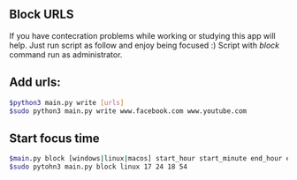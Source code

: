 ## Block URLS
If you have contecration problems while working or studying this app will help.
Just run script as follow and enjoy being focused :)
Script with *block* command run as administrator.
## Add urls:
``` bash
$python3 main.py write [urls]
$sudo python3 main.py write www.facebook.com www.youtube.com
```

## Start focus time
``` bash
$main.py block [windows|linux|macos] start_hour start_minute end_hour end_minute
$sudo pytohn3 main.py block linux 17 24 18 54
```